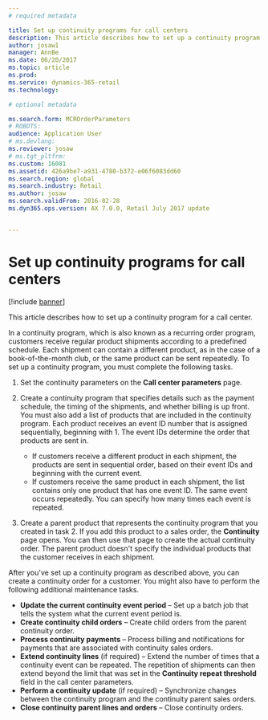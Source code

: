 ```yaml
---
# required metadata

title: Set up continuity programs for call centers
description: This article describes how to set up a continuity program for a call center.
author: josaw1
manager: AnnBe
ms.date: 06/20/2017
ms.topic: article
ms.prod: 
ms.service: dynamics-365-retail
ms.technology: 

# optional metadata

ms.search.form: MCROrderParameters
# ROBOTS: 
audience: Application User
# ms.devlang: 
ms.reviewer: josaw
# ms.tgt_pltfrm: 
ms.custom: 16081
ms.assetid: 426a9be7-a931-4780-b372-e06f6083dd60
ms.search.region: global
ms.search.industry: Retail
ms.author: josaw
ms.search.validFrom: 2016-02-28
ms.dyn365.ops.version: AX 7.0.0, Retail July 2017 update


---
```


# Set up continuity programs for call centers

[!include [banner](includes/banner.md)]

This article describes how to set up a continuity program for a call center.

In a continuity program, which is also known as a recurring order program, customers receive regular product shipments according to a predefined schedule. Each shipment can contain a different product, as in the case of a book-of-the-month club, or the same product can be sent repeatedly. To set up a continuity program, you must complete the following tasks.

1. Set the continuity parameters on the **Call center parameters** page.
2. Create a continuity program that specifies details such as the payment schedule, the timing of the shipments, and whether billing is up front. You must also add a list of products that are included in the continuity program. Each product receives an event ID number that is assigned sequentially, beginning with 1. The event IDs determine the order that products are sent in.

    - If customers receive a different product in each shipment, the products are sent in sequential order, based on their event IDs and beginning with the current event.
    - If customers receive the same product in each shipment, the list contains only one product that has one event ID. The same event occurs repeatedly. You can specify how many times each event is repeated.

3. Create a parent product that represents the continuity program that you created in task 2. If you add this product to a sales order, the **Continuity** page opens. You can then use that page to create the actual continuity order. The parent product doesn't specify the individual products that the customer receives in each shipment.

After you've set up a continuity program as described above, you can create a continuity order for a customer. You might also have to perform the following additional maintenance tasks.

- **Update the current continuity event period** – Set up a batch job that tells the system what the current event period is.
- **Create continuity child orders** – Create child orders from the parent continuity order.
- **Process continuity payments** – Process billing and notifications for payments that are associated with continuity sales orders.
- **Extend continuity lines** (if required) – Extend the number of times that a continuity event can be repeated. The repetition of shipments can then extend beyond the limit that was set in the **Continuity repeat threshold** field in the call center parameters.
- **Perform a continuity update** (if required) – Synchronize changes between the continuity program and the continuity parent sales orders.
- **Close continuity parent lines and orders** – Close continuity orders.
